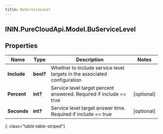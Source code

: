 ```yaml
---
title: BuServiceLevel
---
```

## ININ.PureCloudApi.Model.BuServiceLevel

## Properties

|Name | Type | Description | Notes|
|------------ | ------------- | ------------- | -------------|
| **Include** | **bool?** | Whether to include service level targets in the associated configuration | |
| **Percent** | **int?** | Service level target percent answered. Required if include == true | [optional] |
| **Seconds** | **int?** | Service level target answer time. Required if include == true | [optional] |
{: class="table table-striped"}


